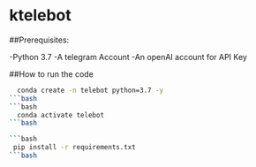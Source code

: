 # ktelebot

##Prerequisites:

 -Python 3.7
 -A telegram Account
 -An openAI account for API Key


##How to run the code

```bash
  conda create -n telebot python=3.7 -y
```bash
```bash
  conda activate telebot 
```bash

```bash
 pip install -r requirements.txt
```bash